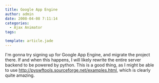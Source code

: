 ```yaml
---
title: Google App Engine
author: admin
date: 2008-04-08 7:11:14
categories:
  - Ajax Animator
tags: 

template: article.jade
---
```


I'm gonna try signing up for Google App Engine, and migrate the project there. If and when this happens, I will likely rewrite the entire server backend to be powered by python. This is a good thing, as I might be able to use http://pyswftools.sourceforge.net/examples.html, which is clearly quite amazing.
